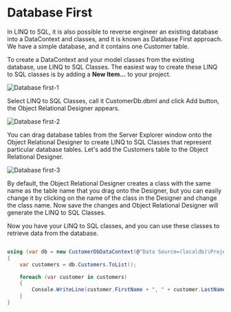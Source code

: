 # Database First

In LINQ to SQL, it is also possible to reverse engineer an existing database into a DataContext and classes, and it is known as Database First approach. We have a simple database, and it contains one Customer table.

To create a DataContext and your model classes from the existing database, use LINQ to SQL Classes. The easiest way to create these LINQ to SQL classes is by adding a **New Item...** to your project.

<img src="https://raw.githubusercontent.com/zzzprojects/LinqToSql-Tutorial/master/docs/images/database-first.png" alt="Database first-1">

Select LINQ to SQL Classes, call it CustomerDb.dbml and click Add button, the Object Relational Designer appears. 

<img src="https://raw.githubusercontent.com/zzzprojects/LinqToSql-Tutorial/master/docs/images/database-first1.png" alt="Database first-2">

You can drag database tables from the Server Explorer window onto the Object Relational Designer to create LINQ to SQL Classes that represent particular database tables. Let's add the Customers table to the Object Relational Designer.

<img src="https://raw.githubusercontent.com/zzzprojects/LinqToSql-Tutorial/master/docs/images/database-first2.png" alt="Database first-3">

By default, the Object Relational Designer creates a class with the same name as the table name that you drag onto the Designer, but you can easily change it by clicking on the name of the class in the Designer and change the class name. Now save the changes and Object Relational Designer will generate the LINQ to SQL Classes.

Now you have your LINQ to SQL classes, and you can use these classes to retrieve data from the database.

```csharp

using (var db = new CustomerDbDataContext(@"Data Source=(localdb)\ProjectsV13;Initial Catalog=CustomerContextDB;"))
{
    var customers = db.Customers.ToList();

    foreach (var customer in customers)
    {
        Console.WriteLine(customer.FirstName + ", " + customer.LastName);
    }
}
```
